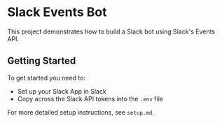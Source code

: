 # Slack Events Bot
This project demonstrates how to build a Slack bot using Slack's Events API.


## Getting Started
To get started you need to:
- Set up your Slack App in Slack
- Copy across the Slack API tokens into the `.env` file

For more detailed setup instructions, see `setup.md`.
